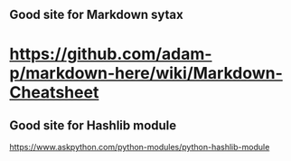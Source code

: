 ## Good site for Markdown sytax
# https://github.com/adam-p/markdown-here/wiki/Markdown-Cheatsheet

## Good site for Hashlib module
https://www.askpython.com/python-modules/python-hashlib-module  


